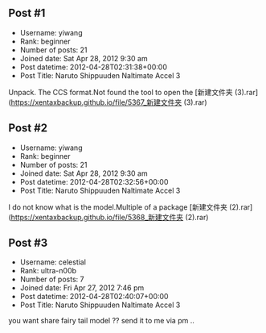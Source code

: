 ## Post #1
- Username: yiwang
- Rank: beginner
- Number of posts: 21
- Joined date: Sat Apr 28, 2012 9:30 am
- Post datetime: 2012-04-28T02:31:38+00:00
- Post Title: Naruto Shippuuden Naltimate Accel 3

Unpack. The CCS format.Not found the tool to open the
[新建文件夹 (3).rar](https://xentaxbackup.github.io/file/5367_新建文件夹 (3).rar)
## Post #2
- Username: yiwang
- Rank: beginner
- Number of posts: 21
- Joined date: Sat Apr 28, 2012 9:30 am
- Post datetime: 2012-04-28T02:32:56+00:00
- Post Title: Naruto Shippuuden Naltimate Accel 3

I do not know what is the model.Multiple of a package
[新建文件夹 (2).rar](https://xentaxbackup.github.io/file/5368_新建文件夹 (2).rar)
## Post #3
- Username: celestial
- Rank: ultra-n00b
- Number of posts: 7
- Joined date: Fri Apr 27, 2012 7:46 pm
- Post datetime: 2012-04-28T02:40:07+00:00
- Post Title: Naruto Shippuuden Naltimate Accel 3

you want share fairy tail model ?? send it to me via pm ..
